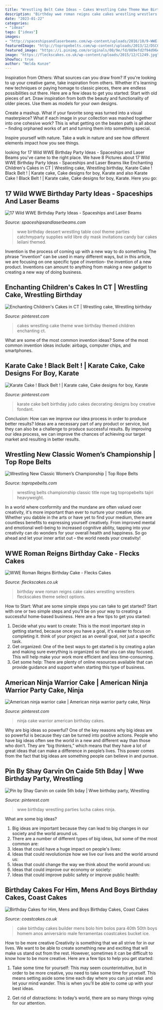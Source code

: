 ```yaml
---
title: "Wrestling Belt Cake Ideas ~ Cakes Wrestling Cake Theme Wwe Birthday Themed Children Enchanting Ct"
description: "Birthday wwe roman reigns cake cakes wrestling wrestlers fleckscakes theme select options"
date: "2023-01-22"
categories:
- "ideas"
tags: ["ideas"]
images:
- "http://spaceshipsandlaserbeams.com/wp-content/uploads/2016/10/9-WWE-Dessert-Table.jpg"
featuredImage: "http://topropebelts.com/wp-content/uploads/2013/12/DSC00421-r50-1868x1250.jpg"
featured_image: "https://i.pinimg.com/originals/08/9e/fd/089efd2f94d96e2b83b3f706102b3cc0.jpg"
image: "https://fleckscakes.co.uk/wp-content/uploads/2015/12/C1249.jpg"
ShowToc: true
author: "Nelda Kunze"
---
```



Inspiration from Others: What sources can you draw from?
If you're looking to up your creative game, take inspiration from others. Whether it's learning new techniques or paying homage to classic pieces, there are endless possibilities out there. Here are a few ideas to get you started: 
Start with old pieces of art. Draw inspiration from both the beauty and functionality of older pieces. Use them as models for your own designs. 

Create a mashup. What if your favorite song was turned into a visual masterpiece? What if each image in your collection was mashed together into one cohesive work? This is what getting on the beaten path is all about – finding orphaned works of art and turning them into something special. 

Inspire yourself with nature. Take a walk in nature and see how different elements impact how you see things.

	

		
looking for 17 Wild WWE Birthday Party Ideas - Spaceships and Laser Beams you've came to the right place. We have 8 Pictures about 17 Wild WWE Birthday Party Ideas - Spaceships and Laser Beams like Enchanting Children&#039;s Cakes in CT | Wrestling cake, Wrestling birthday, Karate Cake ! Black Belt ! | Karate cake, Cake designs for boy, Karate and also Karate Cake ! Black Belt ! | Karate cake, Cake designs for boy, Karate. Here you go:
		
    
## 17 Wild WWE Birthday Party Ideas - Spaceships And Laser Beams

<img loading=lazy src="http://spaceshipsandlaserbeams.com/wp-content/uploads/2016/10/9-WWE-Dessert-Table.jpg" onerror="this.onerror=null;this.src='https://tse3.mm.bing.net/th?id=OIP.Zwq_ikrwQQsNnN-Q-t6WvAHaHa&amp;pid=15.1';" alt="17 Wild WWE Birthday Party Ideas - Spaceships and Laser Beams">

_Source: spaceshipsandlaserbeams.com_

>wwe birthday dessert wrestling table cool theme parties catchmyparty supplies wild libre diy mask invitations candy bar cakes leilani themed. 

	

Invention is the process of coming up with a new way to do something. The phrase “invention” can be used in many different ways, but in this article, we are focusing on one specific type of invention- the invention of a new product. Inventions can amount to anything from making a new gadget to creating a new way of doing business.

    
## Enchanting Children&#039;s Cakes In CT | Wrestling Cake, Wrestling Birthday

<img loading=lazy src="https://i.pinimg.com/originals/08/9e/fd/089efd2f94d96e2b83b3f706102b3cc0.jpg" onerror="this.onerror=null;this.src='https://tse4.mm.bing.net/th?id=OIP._o-iLLhVG9BLXoiW_lY-AQHaLo&amp;pid=15.1';" alt="Enchanting Children&#039;s Cakes in CT | Wrestling cake, Wrestling birthday">

_Source: pinterest.com_

>cakes wrestling cake theme wwe birthday themed children enchanting ct. 

	

What are some of the most common invention ideas?
Some of the most common invention ideas include: airbags, computer chips, and smartphones.

    
## Karate Cake ! Black Belt ! | Karate Cake, Cake Designs For Boy, Karate

<img loading=lazy src="https://i.pinimg.com/originals/7c/a5/58/7ca558fe99f574499307a97e4b729ea9.jpg" onerror="this.onerror=null;this.src='https://tse2.mm.bing.net/th?id=OIP.7qQexo5qXbkHe4vUH_6NLwHaJ4&amp;pid=15.1';" alt="Karate Cake ! Black Belt ! | Karate cake, Cake designs for boy, Karate">

_Source: pinterest.com_

>karate cake belt birthday judo cakes decorating designs boy creative fondant. 

	

Conclusion: How can we improve our idea process in order to produce better results?
Ideas are a necessary part of any product or service, but they can also be a challenge to produce successful results. By improving our idea process, we can improve the chances of achieving our target market and resulting in better results.

    
## Wrestling New Classic Women’s Championship | Top Rope Belts

<img loading=lazy src="http://topropebelts.com/wp-content/uploads/2013/12/DSC00421-r50-1868x1250.jpg" onerror="this.onerror=null;this.src='https://tse1.mm.bing.net/th?id=OIP.M9hQXPVl1qDq9pJcbFqE8QHaE9&amp;pid=15.1';" alt="Wrestling New Classic Women’s Championship | Top Rope Belts">

_Source: topropebelts.com_

>wrestling belts championship classic title rope tag topropebelts tajiri heavyweight. 

	

In a world where conformity and the mundane are often valued over creativity, it's more important than ever to nurture your creative side. Whether you dabble in the arts or have yet to find your medium, there are countless benefits to expressing yourself creatively. From improved mental and emotional well-being to increased cognitive ability, tapping into your creativity can do wonders for your overall health and happiness. So go ahead and let your inner artist out – the world needs your creativity!

    
## WWE Roman Reigns Birthday Cake - Flecks Cakes

<img loading=lazy src="https://fleckscakes.co.uk/wp-content/uploads/2015/12/C1249.jpg" onerror="this.onerror=null;this.src='https://tse2.mm.bing.net/th?id=OIP.JeBkp6EdreiiqO7MDTsXLwHaHa&amp;pid=15.1';" alt="WWE Roman Reigns Birthday Cake - Flecks Cakes">

_Source: fleckscakes.co.uk_

>birthday wwe roman reigns cake cakes wrestling wrestlers fleckscakes theme select options. 

	

How to Start: What are some simple steps you can take to get started?
Start with one or two simple steps and you'll be on your way to creating a successful home-based business. Here are a few tips to get you started: 
1. Decide what you want to create: This is the most important step in getting started, because once you have a goal, it's easier to focus on completing it. think of your project as an overall goal, not just a specific task. 
2. Get organized: One of the best ways to get started is by creating a plan and making sure everything is organized so that you can stay focused. This will help make your work more efficient and less time-consuming. 
3. Get some help: There are plenty of online resources available that can provide guidance and support when starting this type of business.

    
## American Ninja Warrior Cake | American Ninja Warrior Party Cake, Ninja

<img loading=lazy src="https://i.pinimg.com/originals/c1/63/5c/c1635cb29b7dd4755a31aca30464e0ed.jpg" onerror="this.onerror=null;this.src='https://tse1.mm.bing.net/th?id=OIP.xUapzfU9fx9HWdE5Sgx6hQHaJ4&amp;pid=15.1';" alt="American ninja warrior cake | American ninja warrior party cake, Ninja">

_Source: pinterest.com_

>ninja cake warrior american birthday cakes. 

	

Why are big ideas so powerful?
One of the key reasons why big ideas are so powerful is because they can be turned into positive actions. People who have big ideas often see the world in a new and different way than those who don’t. They are “big thinkers,” which means that they have a lot of great ideas that can make a difference in people’s lives. This power comes from the fact that big ideas are something people can believe in and pursue.

    
## Pin By Shay Garvin On Caide 5th Bday | Wwe Birthday Party, Wrestling

<img loading=lazy src="https://i.pinimg.com/originals/26/5a/bc/265abccd36c92ad01498801b51987ae2.jpg" onerror="this.onerror=null;this.src='https://tse3.mm.bing.net/th?id=OIP.hDqDwRCYc_vEqOr3wZWmAAHaHa&amp;pid=15.1';" alt="Pin by Shay Garvin on caide 5th bday | Wwe birthday party, Wrestling">

_Source: pinterest.com_

>wwe birthday wrestling parties lucha cakes ninja. 

	

What are some big ideas?
1. Big ideas are important because they can lead to big changes in our society and the world around us.
2. There are a number of different types of big ideas, but some of the most common are: 
3. Ideas that could have a huge impact on people's lives: 
4. Ideas that could revolutionize how we live our lives and the world around us: 
5. Ideas that could change the way we think about the world around us: 
6. Ideas that could improve our economy or society: 
7. Ideas that could improve public safety or improve public health: 


    
## Birthday Cakes For Him, Mens And Boys Birthday Cakes, Coast Cakes

<img loading=lazy src="https://coastcakes.co.uk/wp-content/uploads/2013/11/cake-084ss.jpg" onerror="this.onerror=null;this.src='https://tse4.mm.bing.net/th?id=OIP.YuIy_AqYQGO8bWs1iYUEwgHaKZ&amp;pid=15.1';" alt="Birthday Cakes for Him, Mens and Boys Birthday Cakes, Coast Cakes">

_Source: coastcakes.co.uk_

>cake birthday cakes builder mens bolo him bolos para 40th 50th boys homem anos aniversário male ferramentas coastcakes bucket ice. 

	

How to be more creative
Creativity is something that we all strive for in our lives. We want to be able to create something new and exciting that will make us stand out from the rest. However, sometimes it can be difficult to know how to be more creative. Here are a few tips to help you get started:
1. Take some time for yourself: This may seem counterintuitive, but in order to be more creative, you need to take some time for yourself. This means setting aside some time each day where you can just relax and let your mind wander. This is when you’ll be able to come up with your best ideas.

2. Get rid of distractions: In today’s world, there are so many things vying for our attention.

